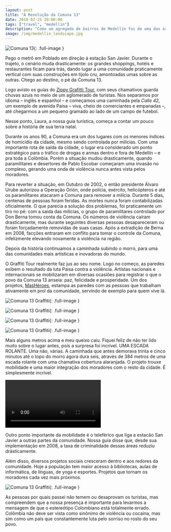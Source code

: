 ```yaml
---
layout: post
title: "A Revolução da Comuna 13"
date: 2018-02-25 20:00:00
tags: ["travel", "medellin"]
description: "Como um agregado de bairros de Medellín foi de uma das áreas mais perigosas do mundo e uma das comunidades mais vivas, solidárias e inovadoras."
image: /img/medellin_landscape.jpg
---
```


![Comuna 13](/img/medellin_comuna_landscape.jpg){: .full-image }

Pego o metrô em Poblado em direção à estação San Javier. Durante o trajeto, o cenário muda drasticamente: os grandes shoppings, hotéis e restaurantes ficam para trás, dando lugar a uma comunidade praticamente vertical com suas construções em tijolo cru, amontoadas umas sobre as outras. Chego ao destino, o pé da Comuna 13.

Logo avisto os guias do [Zippy Grafitti Tour](https://www.freetour.com/medellin/zippy-tour-comuna-13), com seus chamativos guarda chuvas azuis no meio de um aglomerado de turistas. Nos separamos por idioma – inglês e espanhol – e começamos uma caminhada pela *Calle 42*, um exemplo de avenida Paisa – viva, cheio de comerciantes e empanadas –, até chegarmos a um pequeno gramado ao lado de um campo de futebol.

Nesse ponto, Laura, a nossa guia turística, começa a contar um pouco sobre a história de sua terra natal.

Durante os anos 90, a Comuna era um dos lugares com os menores índices de homicídio da cidade, mesmo sendo controlada por milícias. Com uma importante rota de saída da cidade, o lugar era considerado um ponto estratégico para o tráfico de drogas e armas dentro e fora de Medellín – e pra toda a Colômbia. Porém a situação mudou drasticamente, quando paramilitares e desertores de Pablo Escobar começaram uma invasão no complexo, gerando uma onda de violência nunca antes vista pelos moradores.

Para reverter a situação, em Outubro de 2002, o então presidente Álvaro Urube autorizou a Operação Orión, onde polícia, exército, helicópteros e até os paramilitares atacaram a Comuna para remover a milícia. Durante 5 dias, centenas de pessoas foram feridas. As mortes nunca foram contabilizadas oficialmente. O que parecia a solução dos problemas, foi praticamente um tiro no pé: com a saída das milícias, o grupo de paramilitares controlado por Don Berna tomou conta da Comuna. Os números de violência caíram drasticamente, mas durante seguintes diversas pessoas desapareceram ou foram forçadamente removidas de suas casas. Após a extradição de Berna em 2008, facções entraram em conflito para tomar o controle da Comuna, infelizmente elevando novamente a violência na região.

Depois da história continuamos a caminhada subindo o morro, para uma das comunidades mais artísticas e inovadoras do mundo.

O Graffiti Tour realmente faz jus ao seu nome. Logo no começo, as paredes exibem o resultado da luta Paisa contra a violência. Artistas nacionais e internacionais se mobilizaram em diversas ocasiões para registrar o que o povo da Comuna 13 anseia: paz, felicidade e prosperidade. Um dos projetos, [MasHéroes](http://www.masheroes.org/), estampa as paredes com as pessoas que trabalham ativamente em prol da comunidade, servindo de exemplo para quem vive lá. 

![Comuna 13 Graffiti](/img/medellin_comuna_graffiti01.jpg){: .full-image }


![Comuna 13 Graffiti](/img/medellin_comuna_graffiti02.jpg){: .full-image }


![Comuna 13 Graffiti](/img/medellin_comuna_graffiti03.jpg){: .full-image }


![Comuna 13 Graffiti](/img/medellin_comuna_graffiti04.jpg){: .full-image }

Mais alguns metros acima e meu queixo caiu. Fiquei feliz de não ter lido muito sobre o lugar antes, pois a surpresa foi incrível. UMA ESCADA ROLANTE. Uma não, várias. A caminhada que antes demorava trinta e cinco minutos até o topo do morro agora dura seis, através de 384 metros de uma escada rolante com uma chamativa cobertura alaranjada. O projeto trouxe mobilidade e uma maior integração dos moradores com o resto da cidade. É simplesmente incrível.

<video class="instagram-stories" loop="loop" controls>
  <source src="/video/medellin_comuna_stairs.mp4" type="video/mp4">
</video>

Outro ponto importante da mobilidade é o teleférico que liga a estacão San Javier a outras partes da comunidade. Nossa guia disse que, desde sua implementação em 2008, a taxa de criminalidade dessas áreas reduziu drásticamente. 

Além disso, diversos projetos sociais cresceram dentro e aos redores da comunidade. Hoje a população tem maior acesso à bibliotecas, aulas de informática, de línguas, de yoga e esportes. Projetos que tornam os moradores cada vez mais próximos. 

![Comuna 13 Graffiti](/img/medellin_comuna_landscape02.jpg){: .full-image }

As pessoas por quais passei não temem ou desaprovam os turistas, mas compreendem que a nossa presença é importante para levarmos a mensagem de que o estereótipo Colombiano está totalmente errado. Colômbia não deve ser vista como sinônimo de violência ou cocaína, mas sim como um país que constantemente luta pelo sorriso no rosto do seu povo.
